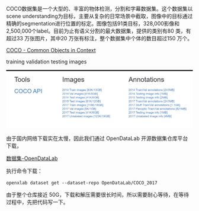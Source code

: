 COCO数据集是一个大型的、丰富的物体检测，分割和字幕数据集。这个数据集以scene understanding为目标，主要从复杂的日常场景中截取，图像中的目标通过精确的segmentation进行位置的标定。图像包括91类目标，328,000影像和2,500,000个label。目前为止有语义分割的最大数据集，提供的类别有80 类，有超过33 万张图片，其中20 万张有标注，整个数据集中个体的数目超过150 万个。

[COCO - Common Objects in Context](https://cocodataset.org/#download)



training  validation testing images

![1739665463017](images/1739665463017.png)



由于国内网络下载实在太慢，因此我们通过 OpenDataLab 开源数据集仓库平台下载，

[数据集-OpenDataLab](https://opendatalab.com/OpenDataLab/COCO_2017)



执行命令下载：

```
openxlab dataset get --dataset-repo OpenDataLab/COCO_2017
```



由于整个仓库接近 50G，下载和解压需要很长时间，所以需要耐心等待，在等待过程中，先把代码写一下。


